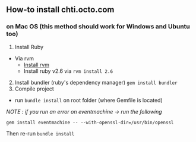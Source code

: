 ## How-to install chti.octo.com

### on Mac OS (this method should work for Windows and Ubuntu too)

1. Install Ruby
 - Via rvm
   - [Install rvm](https://rvm.io/rvm/install)
   - Install ruby v2.6 via `rvm install 2.6`
2. Install bundler (ruby's dependency manager) `gem install bundler`
3. Compile project
  - run `bundle install` on root folder (where Gemfile is located)


_NOTE : if you run an error on eventmachine -> run the following_
```
gem install eventmachine -- --with-openssl-dir=/usr/bin/openssl
```
Then re-run `bundle install`


